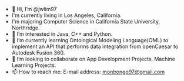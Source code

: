 - 👋 Hi, I’m @jwlim97
- I'm currently living in Los Angeles, California.
- I'm majoring Computer Science in California State University, Northridge.
- 👀 I’m interested in Java, C++ and Python.
- 🌱 I’m currently learning Ontological Modeling Language(OML) to implement an API that performs data integration from openCaesar to Autodesk Fusion 360.
- 💞️ I’m looking to collaborate on App Development Projects, Machine Learning Projects.
- 📫 How to reach me: E-mail address: monbongo97@gmail.com

<!---
jwlim97/jwlim97 is a ✨ special ✨ repository because its `README.md` (this file) appears on your GitHub profile.
You can click the Preview link to take a look at your changes.
--->
